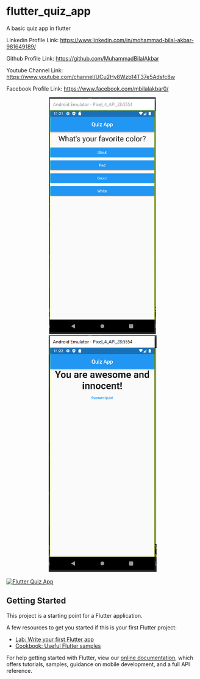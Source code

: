 # flutter_quiz_app

A basic quiz app in flutter

Linkedin Profile Link: https://www.linkedin.com/in/mohammad-bilal-akbar-981649189/

Github Profile Link: https://github.com/MuhammadBilalAkbar

Youtube Channel Link: https://www.youtube.com/channel/UCu2Hy8Wzb14T37e5Adsfc8w

Facebook Profile Link: https://www.facebook.com/mbilalakbar0/

  <p align="center">
  <img src="quizApp1.PNG" />
  <img src="quizApp2.PNG" />
</p>

[![Flutter Quiz App](https://yt-embed.herokuapp.com/embed?v=nill)](https://www.youtube.com/watch?v=nill "Flutter Quiz App")

## Getting Started

This project is a starting point for a Flutter application.

A few resources to get you started if this is your first Flutter project:

- [Lab: Write your first Flutter app](https://flutter.dev/docs/get-started/codelab)
- [Cookbook: Useful Flutter samples](https://flutter.dev/docs/cookbook)

For help getting started with Flutter, view our
[online documentation](https://flutter.dev/docs), which offers tutorials,
samples, guidance on mobile development, and a full API reference.
